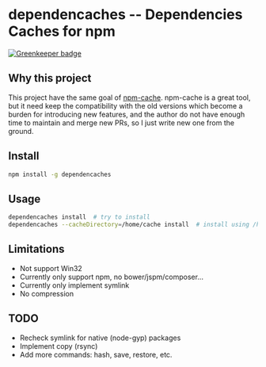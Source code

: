 # dependencaches -- Dependencies Caches for npm

[![Greenkeeper badge](https://badges.greenkeeper.io/hax/dependencaches.svg)](https://greenkeeper.io/)

## Why this project

This project have the same goal of [npm-cache](https://github.com/swarajban/npm-cache).
npm-cache is a great tool, but it need keep the compatibility with the old
versions which become a burden for introducing new features, and the author
do not have enough time to maintain and merge new PRs, so I just write new
one from the ground.

## Install

```sh
npm install -g dependencaches
```

## Usage

```sh
dependencaches install  # try to install
dependencaches --cacheDirectory=/home/cache install  # install using /home/cache as cache directory
```

## Limitations

- Not support Win32
- Currently only support npm, no bower/jspm/composer...
- Currently only implement symlink
- No compression

## TODO

- Recheck symlink for native (node-gyp) packages
- Implement copy (rsync)
- Add more commands: hash, save, restore, etc.
